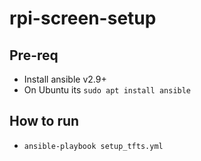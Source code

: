 # rpi-screen-setup

## Pre-req
 - Install ansible v2.9+
 - On Ubuntu its `sudo apt install ansible`

## How to run
 - `ansible-playbook setup_tfts.yml`

